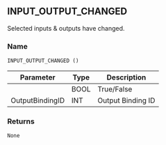 ## INPUT\_OUTPUT\_CHANGED

Selected inputs & outputs have changed.


### Name

`INPUT_OUTPUT_CHANGED ()`


| Parameter       | Type | Description       |
| --------------- | ---- | ----------------- |
|                 | BOOL | True/False        |
| OutputBindingID | INT  | Output Binding ID |


### Returns

`None`